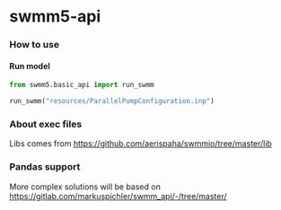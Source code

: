 # swmm5-api

### How to use 
#### Run model
```python
from swmm5.basic_api import run_swmm

run_swmm("resources/ParallelPumpConfiguration.inp")
```


### About exec files
Libs comes from https://github.com/aerispaha/swmmio/tree/master/lib

### Pandas support
More complex solutions will be based on https://gitlab.com/markuspichler/swmm_api/-/tree/master/